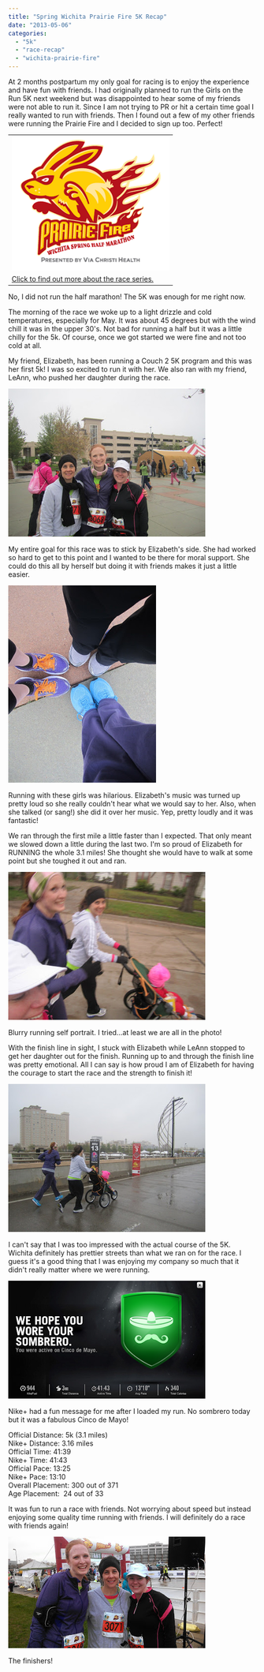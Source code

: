 ```yaml
---
title: "Spring Wichita Prairie Fire 5K Recap"
date: "2013-05-06"
categories: 
  - "5k"
  - "race-recap"
  - "wichita-prairie-fire"
---
```


At 2 months postpartum my only goal for racing is to enjoy the experience and have fun with friends. I had originally planned to run the Girls on the Run 5K next weekend but was disappointed to hear some of my friends were not able to run it. Since I am not trying to PR or hit a certain time goal I really wanted to run with friends. Then I found out a few of my other friends were running the Prairie Fire and I decided to sign up too. Perfect!  
  
  

<table align="center" cellpadding="0" cellspacing="0"><tbody><tr><td><a href="http://4.bp.blogspot.com/-LcjeqXqjc4A/UYQc5hS1NsI/AAAAAAAAGgc/viBSO6mTRtI/s1600/WichitaPrairieFire.PNG" imageanchor="1"><img border="0" height="273" src="images/WichitaPrairieFire.PNG" width="320"></a></td></tr><tr><td><span><a href="http://www.prairiefiremarathon.com/index.php?option=com_content&amp;view=article&amp;id=30&amp;Itemid=164" target="_blank">Click to find out more about the race series.</a></span></td></tr></tbody></table>

No, I did not run the half marathon! The 5K was enough for me right now.   
  
The morning of the race we woke up to a light drizzle and cold temperatures, especially for May. It was about 45 degrees but with the wind chill it was in the upper 30's. Not bad for running a half but it was a little chilly for the 5k. Of course, once we got started we were fine and not too cold at all.  
  
My friend, Elizabeth, has been running a Couch 2 5K program and this was her first 5k! I was so excited to run it with her. We also ran with my friend, LeAnn, who pushed her daughter during the race.   
  

[![](images/IMG_3928.JPG)](http://4.bp.blogspot.com/-zCLnLP9on_g/UYcXou1aRpI/AAAAAAAAGnY/JXnDyqJqREo/s1600/IMG_3928.JPG)

  
My entire goal for this race was to stick by Elizabeth's side. She had worked so hard to get to this point and I wanted to be there for moral support. She could do this all by herself but doing it with friends makes it just a little easier.   
  

[![](images/IMG_3929.JPG)](http://4.bp.blogspot.com/-KSQl9EFdcvo/UYcXoxPMvxI/AAAAAAAAGns/nCqK0uPfY7Q/s1600/IMG_3929.JPG)

  
Running with these girls was hilarious. Elizabeth's music was turned up pretty loud so she really couldn't hear what we would say to her. Also, when she talked (or sang!) she did it over her music. Yep, pretty loudly and it was fantastic!   
  
We ran through the first mile a little faster than I expected. That only meant we slowed down a little during the last two. I'm so proud of Elizabeth for RUNNING the whole 3.1 miles! She thought she would have to walk at some point but she toughed it out and ran.   
  

[![](images/IMG_3931.JPG)](http://1.bp.blogspot.com/-pli1JtwQX1s/UYcXo6QC_pI/AAAAAAAAGn0/x31l5oOwWyQ/s1600/IMG_3931.JPG)

Blurry running self portrait. I tried...at least we are all in the photo!

  
With the finish line in sight, I stuck with Elizabeth while LeAnn stopped to get her daughter out for the finish. Running up to and through the finish line was pretty emotional. All I can say is how proud I am of Elizabeth for having the courage to start the race and the strength to finish it!  
  

[![](images/IMG_3935.JPG)](http://3.bp.blogspot.com/-zlxtQ1VbmDU/UYcXpTlX1hI/AAAAAAAAGnw/KspX0Akm6dA/s1600/IMG_3935.JPG)

  
I can't say that I was too impressed with the actual course of the 5K. Wichita definitely has prettier streets than what we ran on for the race. I guess it's a good thing that I was enjoying my company so much that it didn't really matter where we were running.   
  

[![](images/nikeplus.PNG)](http://4.bp.blogspot.com/-nQfQ-IV-Sro/UYcXrsDGVyI/AAAAAAAAGn8/y28NOFTlTQY/s1600/nikeplus.PNG)

  
Nike+ had a fun message for me after I loaded my run. No sombrero today but it was a fabulous Cinco de Mayo!  
  
Official Distance: 5k (3.1 miles)  
Nike+ Distance: 3.16 miles  
Official Time: 41:39  
Nike+ Time: 41:43  
Official Pace: 13:25  
Nike+ Pace: 13:10  
Overall Placement: 300 out of 371  
Age Placement:  24 out of 33  
  
It was fun to run a race with friends. Not worrying about speed but instead enjoying some quality time running with friends. I will definitely do a race with friends again!   
  

[![](images/IMAG0841.jpg)](http://amotherspace.net/wp-content/uploads/2013/05/IMAG08411.jpg)

  

The finishers!
